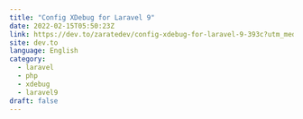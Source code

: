 ```yaml
---
title: "Config XDebug for Laravel 9"
date: 2022-02-15T05:50:23Z
link: https://dev.to/zaratedev/config-xdebug-for-laravel-9-393c?utm_medium=RSS&utm_source=news.12bit.vn
site: dev.to
language: English
category:
  - laravel
  - php
  - xdebug
  - laravel9
draft: false
---
```

